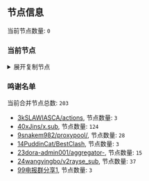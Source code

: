 
## 节点信息
当前节点数量: `0`
### 当前节点
<details>
  <summary>展开复制节点</summary>

    

</details>

### 鸣谢名单
当前合并节点总数: `203`
- [3kSLAWIASCA/actions](https://github.com/kSLAWIASCA/actions), 节点数量: `3`
- [40xJins/x.sub](https://github.com/0xJins/x.sub), 节点数量: `124`
- [9snakem982/proxypool/](https://github.com/snakem982/proxypool/), 节点数量: `28`
- [14PuddinCat/BestClash](https://github.com/PuddinCat/BestClash), 节点数量: `3`
- [23dora-admin001/aggregator-](https://github.com/dora-admin001/aggregator-), 节点数量: `15`
- [24wangyingbo/v2rayse_sub](https://github.com/wangyingbo/v2rayse_sub), 节点数量: `37`
- [99电报群分享1](https://github.com/cdddbc/getAirport), 节点数量: `3`


